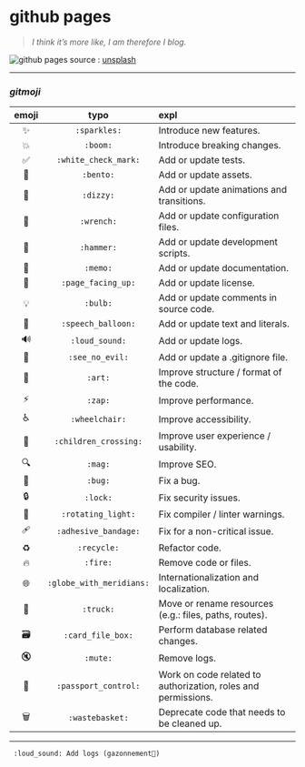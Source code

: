 # github pages

> *I think it’s more like, I am therefore I blog.*

![github pages](https://images.unsplash.com/photo-1455390582262-044cdead277a "github pages")
source : [unsplash](https://unsplash.com)

---

### ___gitmoji___

| emoji | typo | expl |
|:-----:|:----:|:-----|
| ✨ | `:sparkles:`             | Introduce new features. |
| 💥 | `:boom:`                 | Introduce breaking changes. |
| ✅ | `:white_check_mark:`     | Add or update tests. |
| 🍱 | `:bento:`                | Add or update assets. |
| 💫 | `:dizzy:`                | Add or update animations and transitions. |
| 🔧 | `:wrench:`               | Add or update configuration files. |
| 🔨 | `:hammer:`               | Add or update development scripts. |
| 📝 | `:memo:`                 | Add or update documentation. |
| 📄 | `:page_facing_up:`       | Add or update license. |
| 💡 | `:bulb:`                  | Add or update comments in source code. |
| 💬 | `:speech_balloon:`       | Add or update text and literals. |
| 🔊 | `:loud_sound:`           | Add or update logs. |
| 🙈 | `:see_no_evil:`          | Add or update a .gitignore file. |
| 🎨 | `:art:`                  | Improve structure / format of the code. |
| ⚡️ | `:zap:`                  | Improve performance. |
| ♿️ | `:wheelchair:`           | Improve accessibility. |
| 🚸 | `:children_crossing:`    | Improve user experience / usability. |
| 🔍 | `:mag:`                  | Improve SEO. |
| 🐛 | `:bug:`                  | Fix a bug. |
| 🔒 | `:lock:`                 | Fix security issues. |
| 🚨 | `:rotating_light:`       | Fix compiler / linter warnings. |
| 🩹 | `:adhesive_bandage:`     | Fix for a non-critical issue. |
| ♻️ | `:recycle:`              | Refactor code. |
| 🔥 | `:fire:`                 | Remove code or files. |
| 🌐 | `:globe_with_meridians:` | Internationalization and localization. |
| 🚚 | `:truck:`                | Move or rename resources (e.g.: files, paths, routes). |
| 🗃 | `:card_file_box:`         | Perform database related changes. |
| 🔇 | `:mute:`                 | Remove logs. |
| 🛂 | `:passport_control:`     | Work on code related to authorization, roles and permissions. |
| 🗑 | `:wastebasket:`           | Deprecate code that needs to be cleaned up. |

---

     :loud_sound: Add logs (gazonnement🌱)



